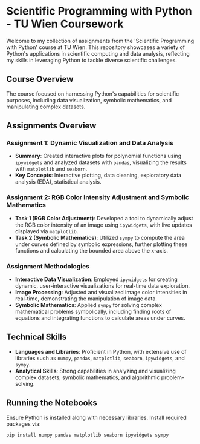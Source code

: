 # Scientific Programming with Python - TU Wien Coursework

Welcome to my collection of assignments from the 'Scientific Programming with Python' course at TU Wien. This repository showcases a variety of Python's applications in scientific computing and data analysis, reflecting my skills in leveraging Python to tackle diverse scientific challenges.

## Course Overview

The course focused on harnessing Python's capabilities for scientific purposes, including data visualization, symbolic mathematics, and manipulating complex datasets.

## Assignments Overview

### Assignment 1: Dynamic Visualization and Data Analysis

- **Summary**: Created interactive plots for polynomial functions using `ipywidgets` and analyzed datasets with `pandas`, visualizing the results with `matplotlib` and `seaborn`.
- **Key Concepts**: Interactive plotting, data cleaning, exploratory data analysis (EDA), statistical analysis.

### Assignment 2: RGB Color Intensity Adjustment and Symbolic Mathematics

- **Task 1 (RGB Color Adjustment)**: Developed a tool to dynamically adjust the RGB color intensity of an image using `ipywidgets`, with live updates displayed via `matplotlib`.
- **Task 2 (Symbolic Mathematics)**: Utilized `sympy` to compute the area under curves defined by symbolic expressions, further plotting these functions and calculating the bounded area above the x-axis.

### Assignment Methodologies

- **Interactive Data Visualization**: Employed `ipywidgets` for creating dynamic, user-interactive visualizations for real-time data exploration.
- **Image Processing**: Adjusted and visualized image color intensities in real-time, demonstrating the manipulation of image data.
- **Symbolic Mathematics**: Applied `sympy` for solving complex mathematical problems symbolically, including finding roots of equations and integrating functions to calculate areas under curves.

## Technical Skills

- **Languages and Libraries**: Proficient in Python, with extensive use of libraries such as `numpy`, `pandas`, `matplotlib`, `seaborn`, `ipywidgets`, and `sympy`.
- **Analytical Skills**: Strong capabilities in analyzing and visualizing complex datasets, symbolic mathematics, and algorithmic problem-solving.

## Running the Notebooks

Ensure Python is installed along with necessary libraries. Install required packages via:

```bash
pip install numpy pandas matplotlib seaborn ipywidgets sympy
